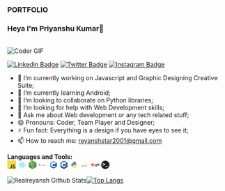 ###   PORTFOLIO
### Heya I'm Priyanshu Kumar👋
<br>
 <img src="https://media.giphy.com/media/SWoSkN6DxTszqIKEqv/giphy.gif" alt="Coder GIF" width="500" height="400">
</br>

[![Linkedin Badge](https://img.shields.io/badge/-AnshikaGupta-blue?style=flat-square&logo=Linkedin&logoColor=white&link=https://www.linkedin.com/in/anshika-gupta-36711419b/)](https://www.linkedin.com/in/anshika-gupta-36711419b/) [![Twitter Badge](https://img.shields.io/badge/-@Anshika_Gupta-1ca0f1?style=flat-square&labelColor=1ca0f1&logo=twitter&logoColor=white&link=https://twitter.com/ANSHIKA71688056)](https://twitter.com/ANSHIKA71688056)  [![Instagram Badge](https://img.shields.io/badge/-@AnshikaGupta-D7008A?style=flat-square&labelColor=D7008A&logo=Instagram&logoColor=white&link=https://www.instagram.com/anshikagupta4324/)](https://www.instagram.com/anshikagupta4324/)

- 🔭 I’m currently working on Javascript and Graphic Designing Creative Suite;
- 🌱 I’m currently learning Android;
- 👯 I’m looking to collaborate on Python libraries;
- 🤔 I’m looking for help with Web Development skills;
- 💬 Ask me about Web development or any tech related stuff;
- 😄 Pronouns: Coder, Team Player and Designer;
- ⚡ Fun fact: Everything is a design if you have eyes to see it;
- 📫 How to reach me: reyanshstar2001@gmail.com

**Languages and Tools:**  
<code><img height="20" src="https://raw.githubusercontent.com/github/explore/80688e429a7d4ef2fca1e82350fe8e3517d3494d/topics/javascript/javascript.png"></code>
<code><img height="20" src="https://raw.githubusercontent.com/github/explore/80688e429a7d4ef2fca1e82350fe8e3517d3494d/topics/react/react.png"></code>
<code><img height="20" src="https://raw.githubusercontent.com/github/explore/80688e429a7d4ef2fca1e82350fe8e3517d3494d/topics/nodejs/nodejs.png"></code>
<code><img height="20" src="https://raw.githubusercontent.com/github/explore/80688e429a7d4ef2fca1e82350fe8e3517d3494d/topics/mongodb/mongodb.png"></code>
<code><img height="20" src="https://raw.githubusercontent.com/github/explore/80688e429a7d4ef2fca1e82350fe8e3517d3494d/topics/c/c.png"></code>
<code><img height="20" src="https://raw.githubusercontent.com/github/explore/80688e429a7d4ef2fca1e82350fe8e3517d3494d/topics/cpp/cpp.png"></code>
<code><img height="20" src="https://raw.githubusercontent.com/github/explore/80688e429a7d4ef2fca1e82350fe8e3517d3494d/topics/python/python.png"></code>
<code><img height="20" src="https://raw.githubusercontent.com/github/explore/80688e429a7d4ef2fca1e82350fe8e3517d3494d/topics/mysql/mysql.png"></code>
<code><img height="20" src="https://raw.githubusercontent.com/github/explore/80688e429a7d4ef2fca1e82350fe8e3517d3494d/topics/git/git.png"></code>
<code><img height="20" src="https://raw.githubusercontent.com/github/explore/80688e429a7d4ef2fca1e82350fe8e3517d3494d/topics/terminal/terminal.png"></code>




<img align="left" alt="Realreyansh Github Stats" src="https://github-readme-stats.vercel.app/api?username=real-reyansh&show_icons=true&hide_border=true" /> 

[![Top Langs](https://github-readme-stats.vercel.app/api/top-langs/?username=real-reyansh&layout=compact)](https://github.com/real-reyansh/github-readme-stats)
